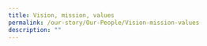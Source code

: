 ```yaml
---
title: Vision, mission, values
permalink: /our-story/Our-People/Vision-mission-values
description: ""
---
```


